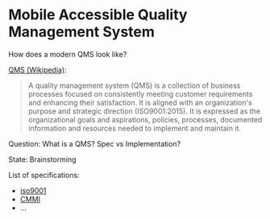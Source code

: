 # Mobile Accessible Quality Management System

How does a modern QMS look like?

[QMS (Wikipedia)](https://en.wikipedia.org/wiki/Quality_management_system):

> A quality management system (QMS) is a collection of business processes focused on consistently meeting customer requirements and enhancing their satisfaction. It is aligned with an organization's purpose and strategic direction (ISO9001:2015). It is expressed as the organizational goals and aspirations, policies, processes, documented information and resources needed to implement and maintain it.

Question: What is a QMS? Spec vs Implementation?

State: Brainstorming

List of specifications:

* [iso9001](https://en.wikipedia.org/wiki/ISO_9000#Contents_of_ISO_9001:2015)
* [CMMI](https://en.wikipedia.org/wiki/Capability_Maturity_Model_Integration)
* ...

